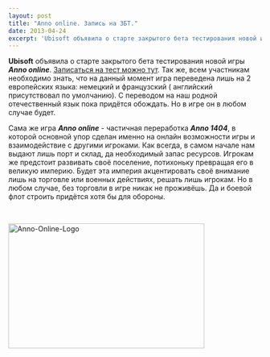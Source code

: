 ```yaml
---
layout: post
title: "Anno online. Запись на ЗБТ."
date: 2013-04-24
excerpt: 'Ubisoft объявила о старте закрытого бета тестирования новой игры Anno online. Записаться на тест можно тут. Так же, всем участникам необходимо знать, что на данный момент игра переведена лишь на 2 европейских языка&#58; немецкий и французский ( английский присутствовал по умолчанию)..'
---
```


<strong>Ubisoft</strong> объявила о старте закрытого бета тестирования новой игры <strong><em>Anno online</em></strong>. <a href="http://ru.anno-online.com/">Записаться на тест можно тут</a>. Так же, всем участникам необходимо знать, что на данный момент игра переведена лишь на 2 европейских языка: немецкий и французский ( английский присутствовал по умолчанию). С переводом на наш родной отечественный язык пока придётся обождать. Но в игре он в любом случае будет.

Сама же игра <em><strong>Anno online</strong></em> - частичная переработка <em><strong>Anno 1404</strong></em>, в которой основной упор сделан именно на онлайн возможности игры и взаимодействие с другими игроками. Как всегда, в самом начале нам выдают лишь порт и склад, да необходимый запас ресурсов. Игрокам же предстоит развивать своё поселение, потихоньку превращая его в великую империю. Будет эта империя акцентировать своё внимание лишь на торговле или военных действиях, решать лишь игрокам. Но в любом случае, без торговли в игре никак не проживёшь. Да и боевой флот строить придётся хотя бы для обороны.

&nbsp;

<a href="http://gamersoul.ru/wp-content/uploads/2013/04/Anno-Online-Logo.jpg"><img class="size-full wp-image-2147 aligncenter" alt="Anno-Online-Logo" src="http://gamersoul.ru/wp-content/uploads/2013/04/Anno-Online-Logo.jpg" width="390" height="248" /></a>